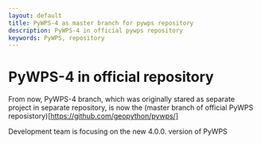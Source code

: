 ```yaml
---
layout: default
title: PyWPS-4 as master branch for pywps repository
description: PyWPS-4 in official pywps repository
keywords: PyWPS, repository
---
```


# PyWPS-4 in official repository

From now, PyWPS-4 branch, which was originally stared as separate project in
separate repository, is now the (master branch of official PyWPS reposistory)[https://github.com/geopython/pywps/]

Development team is focusing on the new 4.0.0. version of PyWPS 
